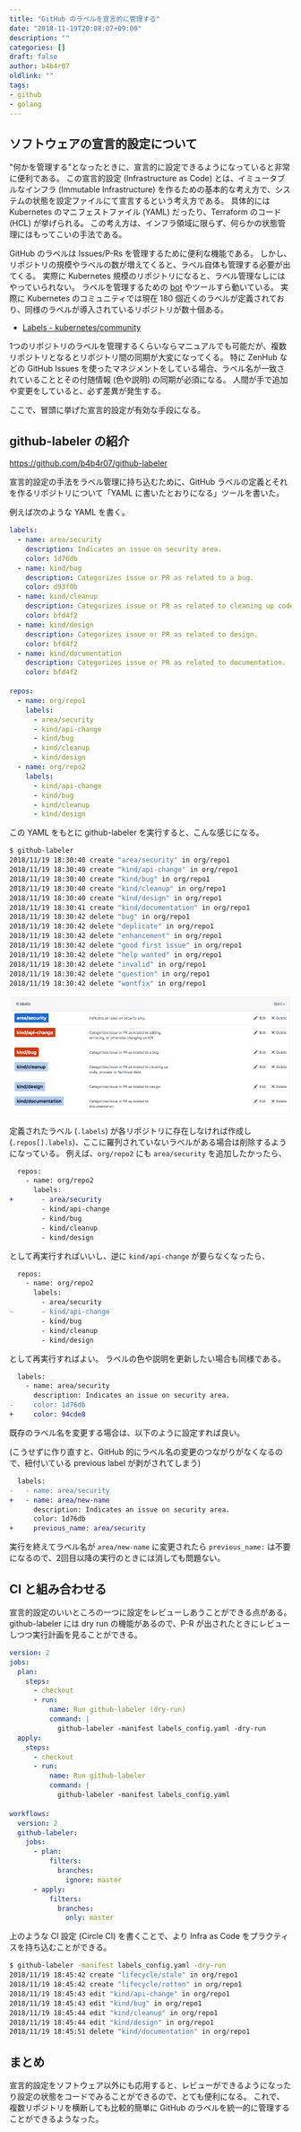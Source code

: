 ```yaml
---
title: "GitHub のラベルを宣言的に管理する"
date: "2018-11-19T20:08:07+09:00"
description: ""
categories: []
draft: false
author: b4b4r07
oldlink: ""
tags:
- github
- golang
---
```


## ソフトウェアの宣言的設定について

"何かを管理する"となったときに、宣言的に設定できるようになっていると非常に便利である。
この宣言的設定 (Infrastructure as Code) とは、イミュータブルなインフラ (Immutable Infrastructure) を作るための基本的な考え方で、システムの状態を設定ファイルにて宣言するという考え方である。
具体的には Kubernetes のマニフェストファイル (YAML) だったり、Terraform のコード (HCL) が挙げられる。
この考え方は、インフラ領域に限らず、何らかの状態管理にはもってこいの手法である。

GitHub のラベルは Issues/P-Rs を管理するために便利な機能である。
しかし、リポジトリの規模やラベルの数が増えてくると、ラベル自体も管理する必要が出てくる。
実際に Kubernetes 規模のリポジトリになると、ラベル管理なしにはやっていられない。
ラベルを管理するための [bot](https://github.com/kubernetes/test-infra/tree/master/prow) やツールすら動いている。
実際に Kubernetes のコミュニティでは現在 180 個近くのラベルが定義されており、同様のラベルが導入されているリポジトリが数十個ある。

- [Labels - kubernetes/community](https://github.com/kubernetes/community/labels)

1つのリポジトリのラベルを管理するくらいならマニュアルでも可能だが、複数リポジトリとなるとリポジトリ間の同期が大変になってくる。
特に ZenHub などの GitHub Issues を使ったマネジメントをしている場合、ラベル名が一致されていることとその付随情報 (色や説明) の同期が必須になる。
人間が手で追加や変更をしていると、必ず差異が発生する。

ここで、冒頭に挙げた宣言的設定が有効な手段になる。

## github-labeler の紹介

https://github.com/b4b4r07/github-labeler

宣言的設定の手法をラベル管理に持ち込むために、GitHub ラベルの定義とそれを作るリポジトリについて「YAML に書いたとおりになる」ツールを書いた。

例えば次のような YAML を書く。

```yaml
labels:
  - name: area/security
    description: Indicates an issue on security area.
    color: 1d76db
  - name: kind/bug
    description: Categorizes issue or PR as related to a bug.
    color: d93f0b
  - name: kind/cleanup
    description: Categorizes issue or PR as related to cleaning up code, process, or technical debt.
    color: bfd4f2
  - name: kind/design
    description: Categorizes issue or PR as related to design.
    color: bfd4f2
  - name: kind/documentation
    description: Categorizes issue or PR as related to documentation.
    color: bfd4f2

repos:
  - name: org/repo1
    labels:
      - area/security
      - kind/api-change
      - kind/bug
      - kind/cleanup
      - kind/design
  - name: org/repo2
    labels:
      - kind/api-change
      - kind/bug
      - kind/cleanup
      - kind/design
```

この YAML をもとに github-labeler を実行すると、こんな感じになる。

```bash
$ github-labeler
2018/11/19 18:30:40 create "area/security" in org/repo1
2018/11/19 18:30:40 create "kind/api-change" in org/repo1
2018/11/19 18:30:40 create "kind/bug" in org/repo1
2018/11/19 18:30:40 create "kind/cleanup" in org/repo1
2018/11/19 18:30:40 create "kind/design" in org/repo1
2018/11/19 18:30:41 create "kind/documentation" in org/repo1
2018/11/19 18:30:42 delete "bug" in org/repo1
2018/11/19 18:30:42 delete "deplicate" in org/repo1
2018/11/19 18:30:42 delete "enhancement" in org/repo1
2018/11/19 18:30:42 delete "good first issue" in org/repo1
2018/11/19 18:30:42 delete "help wanted" in org/repo1
2018/11/19 18:30:42 delete "invalid" in org/repo1
2018/11/19 18:30:42 delete "question" in org/repo1
2018/11/19 18:30:42 delete "wontfix" in org/repo1
```

![](/images/github-label-management.png)

定義されたラベル (`.labels`) が各リポジトリに存在しなければ作成し (`.repos[].labels`)、ここに羅列されていないラベルがある場合は削除するようになっている。
例えば、`org/repo2` にも `area/security` を追加したかったら、

```diff
  repos:
    - name: org/repo2
      labels:
+       - area/security
        - kind/api-change
        - kind/bug
        - kind/cleanup
        - kind/design
```

として再実行すればいいし、逆に `kind/api-change` が要らなくなったら、

```diff
  repos:
    - name: org/repo2
      labels:
        - area/security
-       - kind/api-change
        - kind/bug
        - kind/cleanup
        - kind/design
```

として再実行すればよい。
ラベルの色や説明を更新したい場合も同様である。

```diff
  labels:
    - name: area/security
      description: Indicates an issue on security area.
-     color: 1d76db
+     color: 94cde8
```

既存のラベル名を変更する場合は、以下のように設定すれば良い。

(こうせずに作り直すと、GitHub 的にラベル名の変更のつながりがなくなるので、紐付いている previous label が剥がされてしまう)

```diff
  labels:
-   - name: area/security
+   - name: area/new-name
      description: Indicates an issue on security area.
      color: 1d76db
+     previous_name: area/security
```

実行を終えてラベル名が `area/new-name` に変更されたら `previous_name:` は不要になるので、2回目以降の実行のときには消しても問題ない。

## CI と組み合わせる

宣言的設定のいいところの一つに設定をレビューしあうことができる点がある。
github-labeler には dry run の機能があるので、P-R が出されたときにレビューしつつ実行計画を見ることができる。

```yaml
version: 2
jobs:
  plan:
    steps:
      - checkout
      - run:
          name: Run github-labeler (dry-run)
          command: |
            github-labeler -manifest labels_config.yaml -dry-run
  apply:
    steps:
      - checkout
      - run:
          name: Run github-labeler
          command: |
            github-labeler -manifest labels_config.yaml

workflows:
  version: 2
  github-labeler:
    jobs:
      - plan:
          filters:
            branches:
              ignore: master
      - apply:
          filters:
            branches:
              only: master
```

上のような CI 設定 (Circle CI) を書くことで、より Infra as Code をプラクティスを持ち込むことができる。

```bash
$ github-labeler -manifest labels_config.yaml -dry-run
2018/11/19 18:45:42 create "lifecycle/stale" in org/repo1
2018/11/19 18:45:42 create "lifecycle/rotten" in org/repo1
2018/11/19 18:45:43 edit "kind/api-change" in org/repo1
2018/11/19 18:45:43 edit "kind/bug" in org/repo1
2018/11/19 18:45:44 edit "kind/cleanup" in org/repo1
2018/11/19 18:45:44 edit "kind/design" in org/repo1
2018/11/19 18:45:51 delete "kind/documentation" in org/repo1
```

## まとめ

宣言的設定をソフトウェア以外にも応用すると、レビューができるようになったり設定の状態をコードでみることができるので、とても便利になる。
これで、複数リポジトリを横断しても比較的簡単に GitHub のラベルを統一的に管理することができるようなった。
